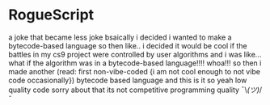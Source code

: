 # RogueScript
a joke that became less joke
bsaically i decided i wanted to make a bytecode-based language
so then like.. i decided it would be cool if the battles in my cs9 project were controlled by user algorithms
and i was like... what if the algorithm was in a bytecode-based language!!!! whoa!!!
so then i made another (read: first non-vibe-coded {i am not cool enough to not vibe code occasionally}) bytecode based language
and this is it
so yeah
low quality code
sorry about that
its not competitive programming quality ¯\\_(ツ)_/¯
